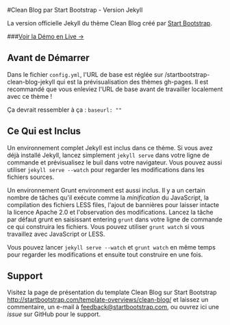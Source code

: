 #Clean Blog par Start Bootstrap - Version Jekyll 

La version officielle Jekyll du thème Clean Blog créé par [Start Bootstrap](http://startbootstrap.com/).

###[Voir la Démo en Live &rarr;](http://ironsummitmedia.github.io/startbootstrap-clean-blog-jekyll/)

## Avant de Démarrer

Dans le fichier `config.yml`, l'URL de base est réglée sur  /startbootstrap-clean-blog-jekyll qui est la prévisualisation des thèmes gh-pages. Il est recommandé que vous enleviez l'URL de base avant de travailler localement avec ce thème !

Ça devrait ressembler à ça :
`baseurl: ""`

## Ce Qui est Inclus

Un environnement complet Jekyll est inclus dans ce thème. Si vous avez déjà installé Jekyll, lancez simplement `jekyll serve` dans votre ligne de commande et prévisualisez le buil dans votre navigateur. Vous pouvez aussi utiliser `jekyll serve --watch` pour regarder les modifications dans les fichiers sources.

Un environnement Grunt environment est aussi inclus. Il y a un certain nombre de tâches qu'il exécute comme la *minification* du JavaScript, la compilation des fichiers LESS files, l'ajout de bannières pour laisser intacte la licence  Apache 2.0 et l'observation des modifications. Lancez la tâche par défaut grunt en saisissant entering `grunt` dans votre ligne de commande ce qui construira les fichiers. Vous pouvez utiliser `grunt watch` si vous travaillez avec JavaScript or LESS.

Vous pouvez lancer `jekyll serve --watch` et  `grunt watch` en même temps pour regarder les modifications et ensuite tout construire en une fois.

## Support

Visitez la page de présentation du template Clean Blog  sur  Start Bootstrap http://startbootstrap.com/template-overviews/clean-blog/ et laissez un commentaire, un e-mail à feedback@startbootstrap.com, ou ouvrez ici une *issue* sur  GitHub pour le support.
